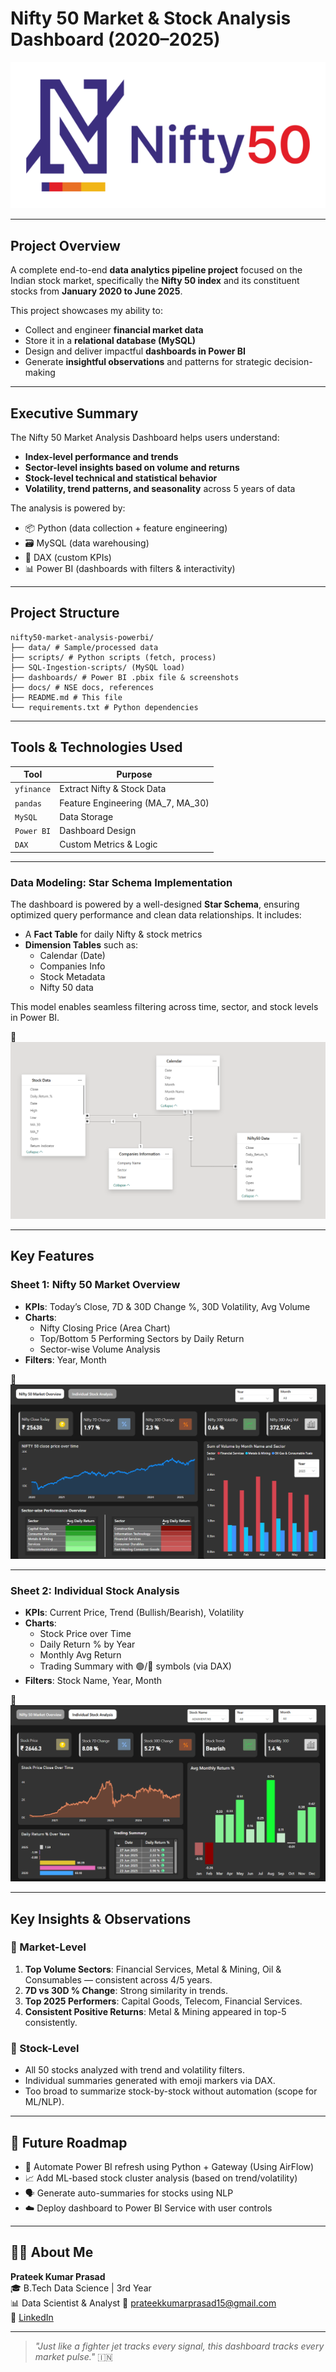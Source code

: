 # Nifty 50 Market & Stock Analysis Dashboard (2020–2025)

![Nifty Dashboard](dashboard/screenshorts/nifty50-logo.png)

---

## Project Overview

A complete end-to-end **data analytics pipeline project** focused on the Indian stock market, specifically the **Nifty 50 index** and its constituent stocks from **January 2020 to June 2025**.

This project showcases my ability to:

- Collect and engineer **financial market data**
- Store it in a **relational database (MySQL)**
- Design and deliver impactful **dashboards in Power BI**
- Generate **insightful observations** and patterns for strategic decision-making

---

## Executive Summary

The Nifty 50 Market Analysis Dashboard helps users understand:

- **Index-level performance and trends**
- **Sector-level insights based on volume and returns**
- **Stock-level technical and statistical behavior**
- **Volatility, trend patterns, and seasonality** across 5 years of data

The analysis is powered by:

- 📦 Python (data collection + feature engineering)
- 🗃️ MySQL (data warehousing)
- 🧠 DAX (custom KPIs)
- 📊 Power BI (dashboards with filters & interactivity)

---

## Project Structure

```
nifty50-market-analysis-powerbi/
├── data/ # Sample/processed data
├── scripts/ # Python scripts (fetch, process)
├── SQL-Ingestion-scripts/ (MySQL load)
├── dashboards/ # Power BI .pbix file & screenshots
├── docs/ # NSE docs, references
├── README.md # This file
└── requirements.txt # Python dependencies
```
---

## Tools & Technologies Used

| Tool        | Purpose                          |
|-------------|----------------------------------|
| `yfinance`  | Extract Nifty & Stock Data       |
| `pandas`    | Feature Engineering (MA_7, MA_30)|
| `MySQL`     | Data Storage                     |
| `Power BI`  | Dashboard Design                 |
| `DAX`       | Custom Metrics & Logic           |

---

### Data Modeling: Star Schema Implementation

The dashboard is powered by a well-designed **Star Schema**, ensuring optimized query performance and clean data relationships. It includes:

- A **Fact Table** for daily Nifty & stock metrics
- **Dimension Tables** such as:
  - Calendar (Date)
  - Companies Info
  - Stock Metadata
  - Nifty 50 data

This model enables seamless filtering across time, sector, and stock levels in Power BI.

📸 ![Star Schema Diagram](dashboard/screenshorts/schema.png)


---

## Key Features

### Sheet 1: Nifty 50 Market Overview

- **KPIs**: Today’s Close, 7D & 30D Change %, 30D Volatility, Avg Volume
- **Charts**:
  - Nifty Closing Price (Area Chart)
  - Top/Bottom 5 Performing Sectors by Daily Return
  - Sector-wise Volume Analysis
- **Filters**: Year, Month

📸 ![Nifty Overview](dashboard/screenshorts/sheet-1.png)

---

### Sheet 2: Individual Stock Analysis

- **KPIs**: Current Price, Trend (Bullish/Bearish), Volatility
- **Charts**:
  - Stock Price over Time
  - Daily Return % by Year
  - Monthly Avg Return
  - Trading Summary with 🟢/🔴 symbols (via DAX)
- **Filters**: Stock Name, Year, Month

📸 ![Stock Dashboard](dashboard/screenshorts/sheet-2.png)

---

## Key Insights & Observations

### 📌 Market-Level
1. **Top Volume Sectors**: Financial Services, Metal & Mining, Oil & Consumables — consistent across 4/5 years.
2. **7D vs 30D % Change**: Strong similarity in trends.
3. **Top 2025 Performers**: Capital Goods, Telecom, Financial Services.
4. **Consistent Positive Returns**: Metal & Mining appeared in top-5 consistently.

### 📌 Stock-Level
- All 50 stocks analyzed with trend and volatility filters.
- Individual summaries generated with emoji markers via DAX.
- Too broad to summarize stock-by-stock without automation (scope for ML/NLP).

---

## 🔮 Future Roadmap

- 🔁 Automate Power BI refresh using Python + Gateway (Using AirFlow)
- 📈 Add ML-based stock cluster analysis (based on trend/volatility)
- 🗣️ Generate auto-summaries for stocks using NLP
- ☁️ Deploy dashboard to Power BI Service with user controls

---

## 👨‍💻 About Me

**Prateek Kumar Prasad**  
🎓 B.Tech Data Science | 3rd Year  
📊 Data Scientist & Analyst
📧 prateekkumarprasad15@gmail.com  
🔗 [LinkedIn](https://www.linkedin.com/in/prateekkp/)

---

> *"Just like a fighter jet tracks every signal, this dashboard tracks every market pulse."* 🇮🇳
